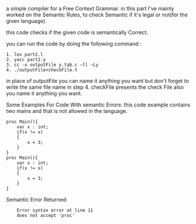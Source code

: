 a simple compiler for a Free Context Grammar.
in this part I've mainly worked on the Semantic Rules, to check Semantic if it's legal or not(for the given language).

this code checks if the given code is semantically Correct.

you can run the code by doing the following command :
```
1. lex part2.l
2. yacc part2.y
3. cc -o outputFile y.tab.c –ll –Ly
4. ./outputFile<checkFile.t
```
in place of outputFile you can name it anything you want but don't forget to write the same file name in step 4.
checkFile presents the check File also you name it anything you want.


Some Examples For Code With semantic Errors:
this code example contains two mains and that is not allowed in the language.
```
proc Main(){
	var x : int;
	if(x != x)
	{
		x = 3;
	}
}
proc Main(){
	var x : int;
	if(x != x)
	{
		x = 3;
	}
}
```

Semantic Error Returned:<br>
```
    Error syntax error at line 11
    does not accept 'proc'
```
